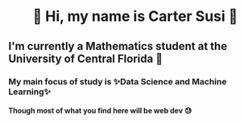 
<h1 align="center"> 👋 Hi, my name is Carter Susi 🫡 </h1>

## I'm currently a Mathematics student at the University of Central Florida 🫠

### My main focus of study is ✨Data Science and Machine Learning✨

#### Though most of what you find here will be web dev 😓


<!--
**carter4299/carter4299** is a ✨ _special_ ✨ repository because its `README.md` (this file) appears on your GitHub profile.

Here are some ideas to get you started:

- 🔭 I’m currently working on ...
- 🌱 I’m currently learning ...
- 👯 I’m looking to collaborate on ...
- 🤔 I’m looking for help with ...
- 💬 Ask me about ...
- 📫 How to reach me: ...
- 😄 Pronouns: ...
- ⚡ Fun fact: ...
-->
